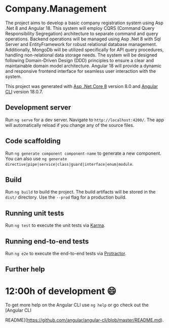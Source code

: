 # Company.Management
The project aims to develop a basic company registration system using Asp .Net 8 and Angular 18. This system will employ CQRS (Command Query Responsibility Segregation) architecture to separate command and query operations. Backend operations will be managed using Asp .Net 8 with Sql Server and EntityFramework for robust relational database management. Additionally, MongoDb will be utilized specifically for API query procedures, handling non-relational data storage needs. The system will be designed following Domain-Driven Design (DDD) principles to ensure a clear and maintainable domain model architecture. Angular 18 will provide a dynamic and responsive frontend interface for seamless user interaction with the system.

This project was generated with [Asp .Net Core 8](https://learn.microsoft.com/pt-br/aspnet/core/release-notes/aspnetcore-8.0?view=aspnetcore-8.0) version 8.0 and [Angular CLI](https://github.com/angular/angular-cli) version 18.0.7.

## Development server

Run `ng serve` for a dev server. Navigate to `http://localhost:4200/`. The app will automatically reload if you change any of the source files.

## Code scaffolding

Run `ng generate component component-name` to generate a new component. You can also use `ng generate directive|pipe|service|class|guard|interface|enum|module`.

## Build

Run `ng build` to build the project. The build artifacts will be stored in the `dist/` directory. Use the `--prod` flag for a production build.

## Running unit tests

Run `ng test` to execute the unit tests via [Karma](https://karma-runner.github.io).

## Running end-to-end tests

Run `ng e2e` to execute the end-to-end tests via [Protractor](http://www.protractortest.org/).

## Further help

# 12:00h of development 😄

To get more help on the Angular CLI use `ng help` or go check out the [Angular CLI

 README](https://github.com/angular/angular-cli/blob/master/README.md).